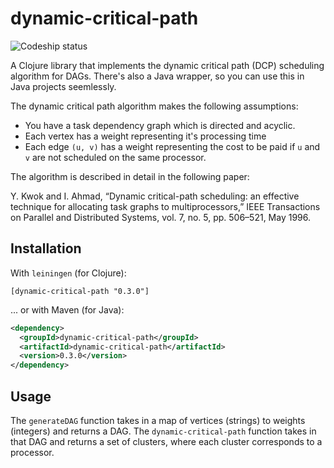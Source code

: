 # dynamic-critical-path

![Codeship status](https://codeship.com/projects/8bcaf1a0-b45f-0134-be92-665c05a5a8f8/status?branch=master)

A Clojure library that implements the dynamic critical path (DCP) scheduling algorithm for DAGs. There's also a Java wrapper, so you can use this in Java projects seemlessly.

The dynamic critical path algorithm makes the following assumptions:

* You have a task dependency graph which is directed and acyclic.
* Each vertex has a weight representing it's processing time
* Each edge `(u, v)` has a weight representing the cost to be paid if `u` and `v` are not scheduled on the same processor.

The algorithm is described in detail in the following paper:

Y. Kwok and I. Ahmad, “Dynamic critical-path scheduling: an effective technique for allocating task graphs to multiprocessors,” IEEE Transactions on Parallel and Distributed Systems, vol. 7, no. 5, pp. 506–521, May 1996.

## Installation

With `leiningen` (for Clojure):

```
[dynamic-critical-path "0.3.0"]
```

... or with Maven (for Java):

```xml
<dependency>
  <groupId>dynamic-critical-path</groupId>
  <artifactId>dynamic-critical-path</artifactId>
  <version>0.3.0</version>
</dependency>
```


## Usage

The `generateDAG` function takes in a map of vertices (strings) to weights (integers) and returns a DAG. The `dynamic-critical-path` function takes in that DAG and returns a set of clusters, where each cluster corresponds to a processor. 
